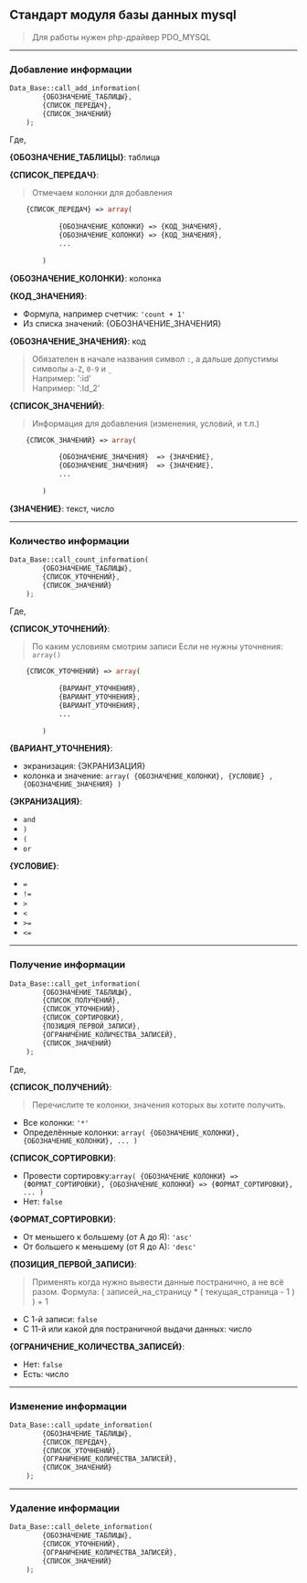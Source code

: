 ## Стандарт модуля базы данных mysql

> Для работы нужен php-драйвер PDO_MYSQL

<hr>

### Добавление информации

```php
Data_Base::call_add_information(
        {ОБОЗНАЧЕНИЕ_ТАБЛИЦЫ}, 
        {СПИСОК_ПЕРЕДАЧ}, 
        {СПИСОК_ЗНАЧЕНИЙ} 
    );
```

Где,

**{ОБОЗНАЧЕНИЕ_ТАБЛИЦЫ}**: таблица

**{СПИСОК_ПЕРЕДАЧ}**:
> Отмечаем колонки для добавления
```php
    {СПИСОК_ПЕРЕДАЧ} => array(
    
            {ОБОЗНАЧЕНИЕ_КОЛОНКИ} => {КОД_ЗНАЧЕНИЯ},
            {ОБОЗНАЧЕНИЕ_КОЛОНКИ} => {КОД_ЗНАЧЕНИЯ},
            ...
            
        )
```

**{ОБОЗНАЧЕНИЕ_КОЛОНКИ}**: колонка

**{КОД_ЗНАЧЕНИЯ}**:

- Формула, например счетчик:  `'count + 1'`
- Из списка значений: {ОБОЗНАЧЕНИЕ_ЗНАЧЕНИЯ}

**{ОБОЗНАЧЕНИЕ_ЗНАЧЕНИЯ}**: код
> Обязателен в начале названия символ `:`, а дальше допустимы символы `a-Z`, `0-9` и `_`<br>
> Например: ':id'<br>
> Например: ':Id_2'

**{СПИСОК_ЗНАЧЕНИЙ}**: 
> Информация для добавления (изменения, условий, и т.п.)
```php
    {СПИСОК_ЗНАЧЕНИЙ} => array(
    
            {ОБОЗНАЧЕНИЕ_ЗНАЧЕНИЯ}  => {ЗНАЧЕНИЕ},
            {ОБОЗНАЧЕНИЕ_ЗНАЧЕНИЯ}  => {ЗНАЧЕНИЕ},
            ...
            
        )
```

**{ЗНАЧЕНИЕ}**: текст, число

<hr>

### Количество информации

```php
Data_Base::call_count_information(
        {ОБОЗНАЧЕНИЕ_ТАБЛИЦЫ},
        {СПИСОК_УТОЧНЕНИЙ},
        {СПИСОК_ЗНАЧЕНИЙ}
    );
```

Где,

**{СПИСОК_УТОЧНЕНИЙ}**:
> По каким условиям смотрим записи
> Если не нужны уточнения: `array()`
```php
    {СПИСОК_УТОЧНЕНИЙ} => array(
    
            {ВАРИАНТ_УТОЧНЕНИЯ},
            {ВАРИАНТ_УТОЧНЕНИЯ},
            {ВАРИАНТ_УТОЧНЕНИЯ},
            ...
            
        )
```

**{ВАРИАНТ_УТОЧНЕНИЯ}**:

- экранизация: {ЭКРАНИЗАЦИЯ}
- колонка и значение: `array( {ОБОЗНАЧЕНИЕ_КОЛОНКИ}, {УСЛОВИЕ} , {ОБОЗНАЧЕНИЕ_ЗНАЧЕНИЯ} )`

**{ЭКРАНИЗАЦИЯ}**: 

- `and`
- `)`
- `(`
- `or`


**{УСЛОВИЕ}**:
- `=`
- `!=`
- `>`
- `<`
- `>=`
- `<=`

<hr>

### Получение информации

```php
Data_Base::call_get_information(
        {ОБОЗНАЧЕНИЕ_ТАБЛИЦЫ},
        {СПИСОК_ПОЛУЧЕНИЙ},
        {СПИСОК_УТОЧНЕНИЙ},
        {СПИСОК_СОРТИРОВКИ},
        {ПОЗИЦИЯ_ПЕРВОЙ_ЗАПИСИ},
        {ОГРАНИЧЕНИЕ_КОЛИЧЕСТВА_ЗАПИСЕЙ}, 
        {СПИСОК_ЗНАЧЕНИЙ}
    );
```

Где, 

**{СПИСОК_ПОЛУЧЕНИЙ}**: 
> Перечислите те колонки, значения которых вы хотите получить.
- Все колонки: `'*'`
- Определённые колонки: `array( {ОБОЗНАЧЕНИЕ_КОЛОНКИ}, {ОБОЗНАЧЕНИЕ_КОЛОНКИ}, ... )`

**{СПИСОК_СОРТИРОВКИ}**:

- Провести сортировку:`array( {ОБОЗНАЧЕНИЕ_КОЛОНКИ} => {ФОРМАТ_СОРТИРОВКИ}, {ОБОЗНАЧЕНИЕ_КОЛОНКИ} => {ФОРМАТ_СОРТИРОВКИ}, ... )`
- Нет: `false`

**{ФОРМАТ_СОРТИРОВКИ}**: 

- От меньшего к большему (от А до Я): `'asc'`
- От большего к меньшему (от Я до А): `'desc'`

**{ПОЗИЦИЯ_ПЕРВОЙ_ЗАПИСИ}**: 
> Применять когда нужно вывести данные постранично, а не всё разом.
> Формула: ( записей_на_страницу * ( текущая_страница - 1 ) ) + 1
- С 1-й записи: `false`
- С 11-й или какой для постраничной выдачи данных: число

**{ОГРАНИЧЕНИЕ_КОЛИЧЕСТВА_ЗАПИСЕЙ}**: 
- Нет: `false`
- Есть: число

<hr>

### Изменение информации

```php
Data_Base::call_update_information(
        {ОБОЗНАЧЕНИЕ_ТАБЛИЦЫ},
        {СПИСОК_ПЕРЕДАЧ},
        {СПИСОК_УТОЧНЕНИЙ},
        {ОГРАНИЧЕНИЕ_КОЛИЧЕСТВА_ЗАПИСЕЙ},
        {СПИСОК_ЗНАЧЕНИЙ}
    );
```

<hr>

### Удаление информации

```php
Data_Base::call_delete_information( 
        {ОБОЗНАЧЕНИЕ_ТАБЛИЦЫ},
        {СПИСОК_УТОЧНЕНИЙ},
        {ОГРАНИЧЕНИЕ_КОЛИЧЕСТВА_ЗАПИСЕЙ},
        {СПИСОК_ЗНАЧЕНИЙ}
    );
```

